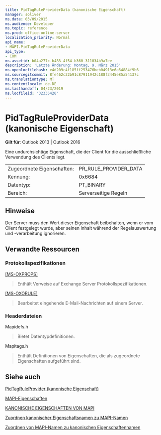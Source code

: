 ```yaml
---
title: PidTagRuleProviderData (kanonische Eigenschaft)
manager: soliver
ms.date: 03/09/2015
ms.audience: Developer
ms.topic: reference
ms.prod: office-online-server
localization_priority: Normal
api_name:
- MAPI.PidTagRuleProviderData
api_type:
- COM
ms.assetid: b04a277c-b483-4f54-b360-311034b9a7ee
description: 'Letzte Änderung: Montag, 9. März 2015'
ms.openlocfilehash: e4d209c4f185ff253476beb04913e6a64884f9b6
ms.sourcegitcommit: 8fe462c32b91c87911942c188f3445e85a54137c
ms.translationtype: MT
ms.contentlocale: de-DE
ms.lasthandoff: 04/23/2019
ms.locfileid: "32335420"
---
```

# <a name="pidtagruleproviderdata-canonical-property"></a>PidTagRuleProviderData (kanonische Eigenschaft)

  
  
**Gilt für**: Outlook 2013 | Outlook 2016 
  
Eine undurchsichtige Eigenschaft, die der Client für die ausschließliche Verwendung des Clients legt. 
  
|||
|:-----|:-----|
|Zugeordnete Eigenschaften:  <br/> |PR_RULE_PROVIDER_DATA  <br/> |
|Kennung:  <br/> |0x6684  <br/> |
|Datentyp:  <br/> |PT_BINARY  <br/> |
|Bereich:  <br/> |Serverseitige Regeln  <br/> |
   
## <a name="remarks"></a>Hinweise

Der Server muss den Wert dieser Eigenschaft beibehalten, wenn er vom Client festgelegt wurde, aber seinen Inhalt während der Regelauswertung und -verarbeitung ignorieren.
  
## <a name="related-resources"></a>Verwandte Ressourcen

### <a name="protocol-specifications"></a>Protokollspezifikationen

[[MS-OXPROPS]](https://msdn.microsoft.com/library/f6ab1613-aefe-447d-a49c-18217230b148%28Office.15%29.aspx)
  
> Enthält Verweise auf Exchange Server Protokollspezifikationen.
    
[[MS-OXORULE]](https://msdn.microsoft.com/library/70ac9436-501e-43e2-9163-20d2b546b886%28Office.15%29.aspx)
  
> Bearbeitet eingehende E-Mail-Nachrichten auf einem Server.
    
### <a name="header-files"></a>Headerdateien

Mapidefs.h
  
> Bietet Datentypdefinitionen.
    
Mapitags.h
  
> Enthält Definitionen von Eigenschaften, die als zugeordnete Eigenschaften aufgeführt sind. 
    
## <a name="see-also"></a>Siehe auch



[PidTagRuleProvider (kanonische Eigenschaft)](pidtagruleprovider-canonical-property.md)


[MAPI-Eigenschaften](mapi-properties.md)
  
[KANONISCHE EIGENSCHAFTEN VON MAPI](mapi-canonical-properties.md)
  
[Zuordnen kanonischer Eigenschaftsnamen zu MAPI-Namen](mapping-canonical-property-names-to-mapi-names.md)
  
[Zuordnen von MAPI-Namen zu kanonischen Eigenschaftennamen](mapping-mapi-names-to-canonical-property-names.md)

